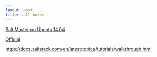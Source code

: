 ```yaml
---
layout: post
title: salt notes
---
```


[Salt Master on Ubuntu 14.04](https://www.digitalocean.com/community/tutorials/how-to-install-and-configure-salt-master-and-minion-servers-on-ubuntu-14-04)

[Official](https://docs.saltstack.com/en/latest/topics/installation/index.html)


https://docs.saltstack.com/en/latest/topics/tutorials/walkthrough.html
